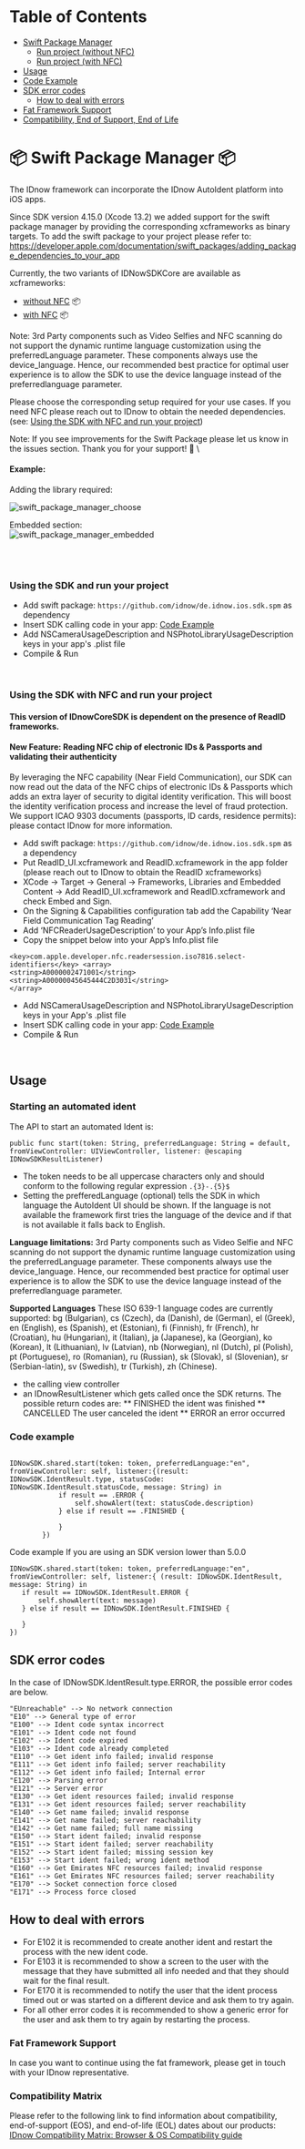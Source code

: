 # Table of Contents
- [Swift Package Manager](#swift-package-manager)
  -  [Run project (without NFC)](#using-the-sdk-with-nfc-and-run-your-project)
  -  [Run project (with NFC)](#using-the-sdk-and-run-your-project)
- [Usage](#Usage)
- [Code Example](#code-example)
- [SDK error codes](#sdk-error-codes)
  -  [How to deal with errors](#how-to-deal-with-errors)
- [Fat Framework Support](#fat-framework-support)
- [Compatibility, End of Support, End of Life](#compatibility-matrix)



# :package: Swift Package Manager :package:

The IDnow framework can incorporate the IDnow AutoIdent platform into iOS apps.

Since SDK version 4.15.0 (Xcode 13.2) we added support for the swift package manager by providing the corresponding xcframeworks as binary targets.
To add the swift package to your project please refer to: https://developer.apple.com/documentation/swift_packages/adding_package_dependencies_to_your_app

Currently, the two variants of IDNowSDKCore are available as xcframeworks:
* [without NFC](#using-the-sdk-and-run-your-project) :package:
* [with NFC](#using-the-sdk-with-nfc-and-run-your-project) :package:

Note: 3rd Party components such as Video Selfies and NFC scanning do not support the dynamic runtime language customization using the preferredLanguage parameter. These components always use the device_language. 
Hence, our recommended best practice for optimal user experience is to allow the SDK to use the device language instead of the preferredlanguage parameter.

Please choose the corresponding setup required for your use cases. If you need NFC please reach out to IDnow to obtain the needed dependencies. (see: [Using the SDK with NFC and run your project](#using-the-sdk-with-nfc-and-run-your-project))

Note: If you see improvements for the Swift Package please let us know in the issues section. Thank you for your support! :postbox: \

#### Example:

Adding the library required:
<br>

![swift_package_manager_choose](https://github.com/idnow/de.idnow.ios.sdk.spm/blob/main/images/swift_package_manager.png)

Embedded section:
<br>
![swift_package_manager_embedded](https://github.com/idnow/de.idnow.ios.sdk.spm/blob/main/images/swift_package_manager_2.png)

<br>



<br>

### Using the SDK and run your project 

* Add swift package: `https://github.com/idnow/de.idnow.ios.sdk.spm` as dependency
* Insert SDK calling code in your app: [Code Example](#code-example)
* Add NSCameraUsageDescription and NSPhotoLibraryUsageDescription keys in your app's .plist file 
* Compile & Run

<br>

### Using the SDK with NFC and run your project

#### This version of IDnowCoreSDK is dependent on the presence of ReadID frameworks.

#### New Feature: Reading NFC chip of electronic IDs & Passports and validating their authenticity

By leveraging the NFC capability (Near Field Communication), our SDK can now read out the data of the NFC chips of electronic IDs & Passports which adds an extra layer of security to digital identity verification. This will boost the identity verification process and increase the level of fraud protection.
We support ICAO 9303 documents (passports, ID cards, residence permits): please contact IDnow for more information.

* Add swift package: `https://github.com/idnow/de.idnow.ios.sdk.spm` as a dependency
* Put ReadID_UI.xcframework and ReadID.xcframework in the app folder (please reach out to IDnow to obtain the ReadID xcframeworks)
* XCode -> Target -> General -> Frameworks, Libraries and Embedded Content -> Add ReadID_UI.xcframework and ReadID.xcframework and check Embed and Sign.
* On the Signing & Capabilities configuration tab add the Capability ‘Near Field Communication Tag Reading’
* Add ‘NFCReaderUsageDescription’ to your App’s Info.plist file 
* Copy the snippet below into your App’s Info.plist file 
```
<key>com.apple.developer.nfc.readersession.iso7816.select-identifiers</key> <array>
<string>A0000002471001</string>
<string>A00000045645444C2D3031</string>
</array>

```
* Add NSCameraUsageDescription and NSPhotoLibraryUsageDescription keys in your App's .plist file 
* Insert SDK calling code in your app: [Code Example](#code-example)
* Compile & Run

<br>

## Usage

### Starting an automated ident

The API to start an automated Ident is:
```
public func start(token: String, preferredLanguage: String = default, fromViewController: UIViewController, listener: @escaping IDNowSDKResultListener)
```

* The token needs to be all uppercase characters only and should conform to the following regular expression  `.{3}-.{5}$`
* Setting the prefferedLanguage (optional) tells the SDK in which language the AutoIdent UI should be shown. If the language is not available the framework first tries the language of the device and if that is not available it falls back to English.

**Language limitations:**
3rd Party components such as Video Selfie and NFC scanning do not support the dynamic runtime language customization using the preferredLanguage parameter. These components always use the device_language. 
Hence, our recommended best practice for optimal user experience is to allow the SDK to use the device language instead of the preferredlanguage parameter.

**Supported Languages**
These ISO 639-1 language codes are currently supported: bg (Bulgarian), cs (Czech), da (Danish), de (German), el (Greek), en (English), es (Spanish), et (Estonian), fi (Finnish), fr (French), hr (Croatian), hu (Hungarian), it (Italian), ja (Japanese), ka (Georgian), ko (Korean), lt (Lithuanian), lv (Latvian), nb (Norwegian), nl (Dutch), pl (Polish), pt (Portuguese), ro (Romanian), ru (Russian), sk (Slovak), sl (Slovenian), sr (Serbian-latin), sv (Swedish), tr (Turkish), zh (Chinese).
  
* the calling view controller
* an IDnowResultListener which gets called once the SDK returns. The possible return codes are:
** FINISHED the ident was finished
** CANCELLED The user canceled the ident
** ERROR an error occurred 


### Code example



```

IDNowSDK.shared.start(token: token, preferredLanguage:"en", fromViewController: self, listener:{(result: IDNowSDK.IdentResult.type, statusCode: IDNowSDK.IdentResult.statusCode, message: String) in
            if result == .ERROR {
                self.showAlert(text: statusCode.description)
            } else if result == .FINISHED {
                
            }
        })

```
Code example If you are using an SDK version lower than 5.0.0 

```
IDNowSDK.shared.start(token: token, preferredLanguage:"en", fromViewController: self, listener:{ (result: IDNowSDK.IdentResult, message: String) in
   if result == IDNowSDK.IdentResult.ERROR {
       self.showAlert(text: message)
   } else if result == IDNowSDK.IdentResult.FINISHED {

   }
})

```
## SDK error codes

In the case of IDNowSDK.IdentResult.type.ERROR, the possible error codes are below.

```
"EUnreachable" --> No network connection
"E10" --> General type of error
"E100" --> Ident code syntax incorrect
"E101" --> Ident code not found
"E102" --> Ident code expired
"E103" --> Ident code already completed
"E110" --> Get ident info failed; invalid response
"E111" --> Get ident info failed; server reachability
"E112" --> Get ident info failed; Internal error
"E120" --> Parsing error
"E121" --> Server error
"E130" --> Get ident resources failed; invalid response
"E131" --> Get ident resources failed; server reachability
"E140" --> Get name failed; invalid response
"E141" --> Get name failed; server reachability
"E142" --> Get name failed; full name missing
"E150" --> Start ident failed; invalid response
"E151" --> Start ident failed; server reachability
"E152" --> Start ident failed; missing session key
"E153" --> Start ident failed; wrong ident method
"E160" --> Get Emirates NFC resources failed; invalid response
"E161" --> Get Emirates NFC resources failed; server reachability
"E170" --> Socket connection force closed
"E171" --> Process force closed

```

## How to deal with errors

* For E102 it is recommended to create another ident and restart the process with the new ident code.
* For E103 it is recommended to show a screen to the user with the message that they have submitted all info needed and that they should wait for the final result.
* For E170 it is recommended to notify the user that the ident process timed out or was started on a different device and ask them to try again.
* For all other error codes it is recommended to show a generic error for the user and ask them to try again by restarting the process.


### Fat Framework Support

In case you want to continue using the fat framework, please get in touch with your IDnow representative.

### Compatibility Matrix

Please refer to the following link to find information about compatibility, end-of-support (EOS), and end-of-life (EOL) dates about our products: [IDnow Compatibility Matrix: Browser & OS Compatibility guide](https://www.idnow.io/developers/compatibility-overview/)
